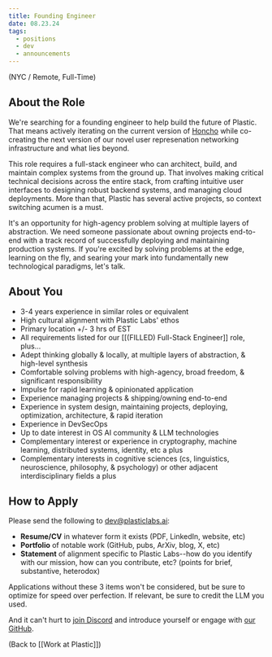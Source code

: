 ```yaml
---
title: Founding Engineer
date: 08.23.24
tags:
  - positions
  - dev
  - announcements
---
```

(NYC / Remote, Full-Time)

## About the Role
We're searching for a founding engineer to help build the future of Plastic. That means actively iterating on the current version of [Honcho](https://honcho.dev) while co-creating the next version of our novel user represenation networking infrastructure and what lies beyond.

This role requires a full-stack engineer who can architect, build, and maintain complex systems from the ground up. That involves making critical technical decisions across the entire stack, from crafting intuitive user interfaces to designing robust backend systems, and managing cloud deployments. More than that, Plastic has several active projects, so context switching acumen is a must.

It's an opportunity for high-agency problem solving at multiple layers of abstraction. We need someone passionate about owning projects end-to-end with a track record of successfully deploying and maintaining production systems. If you're excited by solving problems at the edge, learning on the fly, and searing your mark into fundamentally new technological paradigms, let's talk.

## About You
- 3-4 years experience in similar roles or equivalent
- High cultural alignment with Plastic Labs' ethos
- Primary location +/- 3 hrs of EST
- All requirements listed for our [[(FILLED) Full-Stack Engineer]] role, plus...
- Adept thinking globally & locally, at multiple layers of abstraction, & high-level synthesis
- Comfortable solving problems with high-agency, broad freedom, & significant responsibility
- Impulse for rapid learning & opinionated application
- Experience managing projects & shipping/owning end-to-end
- Experience in system design, maintaining projects, deploying, optimization, architecture, & rapid iteration
- Experience in DevSecOps
- Up to date interest in OS AI community & LLM technologies
- Complementary interest or experience in cryptography, machine learning, distributed systems, identity, etc a plus
- Complementary interests in cognitive sciences (cs, linguistics, neuroscience, philosophy, & psychology) or other adjacent interdisciplinary fields a plus

## How to Apply
Please send the following to dev@plasticlabs.ai:
- **Resume/CV** in whatever form it exists (PDF, LinkedIn, website, etc)
- **Portfolio** of notable work (GitHub, pubs, ArXiv, blog, X, etc)
- **Statement** of alignment specific to Plastic Labs--how do you identify with our mission, how can you contribute, etc? (points for brief, substantive, heterodox)

Applications without these 3 items won't be considered, but be sure to optimize for speed over perfection. If relevant, be sure to credit the LLM you used.

And it can't hurt to [join Discord](https://discord.gg/plasticlabs) and introduce yourself or engage with [our GitHub](https://github.com/plastic-labs).


(Back to [[Work at Plastic]])
